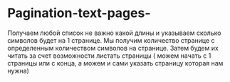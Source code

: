 # Pagination-text-pages-
Получаем любой список  не важно какой длины и указываем сколько символов будет на 1 странице. Мы получим количество странице с определенным количеством символов на странице. Затем будем их читать за счет  возможности листать страницы ( можем начать с 1 страницы или с конца, а можем и сами указать страницу которая нам нужна)
